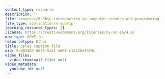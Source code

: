 ```yaml
---
content_type: resource
description: ''
file: /courses/6-00sc-introduction-to-computer-science-and-programming-spring-2011/9c4854030d365a61a00fc14420e39f9c_GmkRmETGghw.vtt
file_type: application/x-subrip
learning_resource_types: []
license: https://creativecommons.org/licenses/by-nc-sa/4.0/
ocw_type: OCWFile
resourcetype: Other
title: 3play caption file
uid: 9c485403-0d36-5a61-a00f-c14420e39f9c
video_files:
  video_thumbnail_file: null
video_metadata:
  youtube_id: null
---
```

